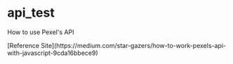 # api_test

<p>How to use Pexel's API</p>
[Reference Site](https://medium.com/star-gazers/how-to-work-pexels-api-with-javascript-9cda16bbece9)
